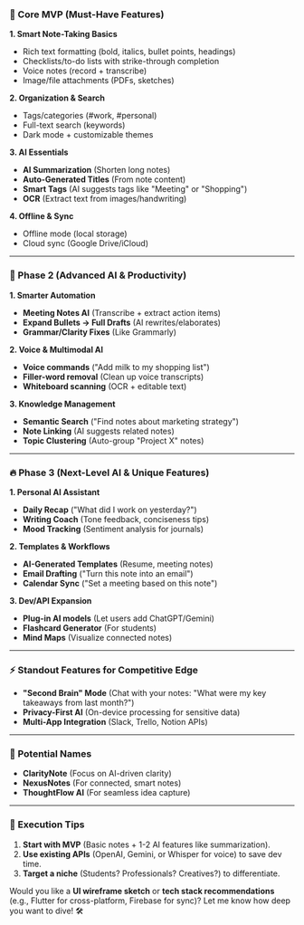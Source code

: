 ### **📌 Core MVP (Must-Have Features)**  
**1. Smart Note-Taking Basics**  
- Rich text formatting (bold, italics, bullet points, headings)  
- Checklists/to-do lists with strike-through completion  
- Voice notes (record + transcribe)  
- Image/file attachments (PDFs, sketches)  

**2. Organization & Search**  
- Tags/categories (#work, #personal)  
- Full-text search (keywords)  
- Dark mode + customizable themes  

**3. AI Essentials**  
- **AI Summarization** (Shorten long notes)  
- **Auto-Generated Titles** (From note content)  
- **Smart Tags** (AI suggests tags like "Meeting" or "Shopping")  
- **OCR** (Extract text from images/handwriting)  

**4. Offline & Sync**  
- Offline mode (local storage)  
- Cloud sync (Google Drive/iCloud)  

---

### **🚀 Phase 2 (Advanced AI & Productivity)**  
**1. Smarter Automation**  
- **Meeting Notes AI** (Transcribe + extract action items)  
- **Expand Bullets → Full Drafts** (AI rewrites/elaborates)  
- **Grammar/Clarity Fixes** (Like Grammarly)  

**2. Voice & Multimodal AI**  
- **Voice commands** ("Add milk to my shopping list")  
- **Filler-word removal** (Clean up voice transcripts)  
- **Whiteboard scanning** (OCR + editable text)  

**3. Knowledge Management**  
- **Semantic Search** ("Find notes about marketing strategy")  
- **Note Linking** (AI suggests related notes)  
- **Topic Clustering** (Auto-group "Project X" notes)  

---

### **🔥 Phase 3 (Next-Level AI & Unique Features)**  
**1. Personal AI Assistant**  
- **Daily Recap** ("What did I work on yesterday?")  
- **Writing Coach** (Tone feedback, conciseness tips)  
- **Mood Tracking** (Sentiment analysis for journals)  

**2. Templates & Workflows**  
- **AI-Generated Templates** (Resume, meeting notes)  
- **Email Drafting** ("Turn this note into an email")  
- **Calendar Sync** ("Set a meeting based on this note")  

**3. Dev/API Expansion**  
- **Plug-in AI models** (Let users add ChatGPT/Gemini)  
- **Flashcard Generator** (For students)  
- **Mind Maps** (Visualize connected notes)  

---

### **⚡ Standout Features for Competitive Edge**  
- **"Second Brain" Mode** (Chat with your notes: "What were my key takeaways from last month?")  
- **Privacy-First AI** (On-device processing for sensitive data)  
- **Multi-App Integration** (Slack, Trello, Notion APIs)  

---

### **🎯 Potential Names**  
- **ClarityNote** (Focus on AI-driven clarity)  
- **NexusNotes** (For connected, smart notes)  
- **ThoughtFlow AI** (For seamless idea capture)  

---

### **📌 Execution Tips**  
1. **Start with MVP** (Basic notes + 1-2 AI features like summarization).  
2. **Use existing APIs** (OpenAI, Gemini, or Whisper for voice) to save dev time.  
3. **Target a niche** (Students? Professionals? Creatives?) to differentiate.  

Would you like a **UI wireframe sketch** or **tech stack recommendations** (e.g., Flutter for cross-platform, Firebase for sync)? Let me know how deep you want to dive! 🛠️
